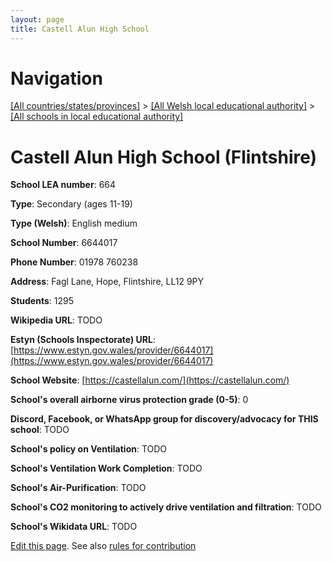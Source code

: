 ```yaml
---
layout: page
title: Castell Alun High School
---
```

# Navigation

[[All countries/states/provinces]](../../..) > [[All Welsh local educational authority]](../..) > [[All schools in local educational authority]](..)

# Castell Alun High School (Flintshire)

**School LEA number**: 664

**Type**: Secondary (ages 11-19)

**Type (Welsh)**: English medium

**School Number**: 6644017

**Phone Number**: 01978 760238

**Address**: Fagl Lane, Hope, Flintshire, LL12 9PY

**Students**: 1295

**Wikipedia URL**: TODO

**Estyn (Schools Inspectorate) URL**: [https://www.estyn.gov.wales/provider/6644017](https://www.estyn.gov.wales/provider/6644017)

**School Website**: [https://castellalun.com/](https://castellalun.com/)

**School's overall airborne virus protection grade (0-5)**: 0

**Discord, Facebook, or WhatsApp group for discovery/advocacy for THIS school**: TODO

**School's policy on Ventilation**: TODO

**School's Ventilation Work Completion**: TODO

**School's Air-Purification**: TODO

**School's CO2 monitoring to actively drive ventilation and filtration**: TODO

**School's Wikidata URL**: TODO




[Edit this page](https://github.com/VentilationProject/Wales/edit/prif/./Flintshire/Castell_Alun_High_School.md). See also [rules for contribution](../../../contribution-rules/)